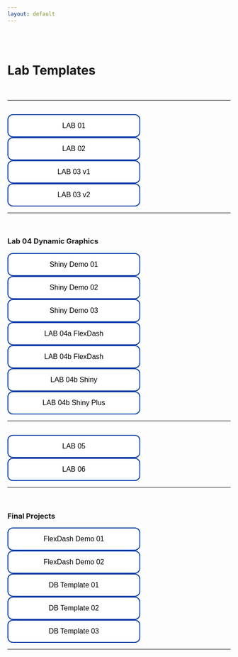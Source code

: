 ```yaml
---
layout: default
---
```


<div class = "uk-container uk-container-small">


<br>
<br>


# Lab Templates

<br>
<hr>
<br>
  
<a href='https://raw.githubusercontent.com/{{ site.github.owner_name }}/{{ site.github.repository_name }}/main/units/01-building-blocks-of-r/lab-01-template.rmd' target="_blank">
<button type="button" class="button"> LAB 01 </button>
</a>
  
<a href='https://raw.githubusercontent.com/{{ site.github.owner_name }}/{{ site.github.repository_name }}/main/units/02-operators-and-descriptives/lab-02-template.rmd' target="_blank">
<button type="button" class="button"> LAB 02 </button>
</a>
  
<a href='https://raw.githubusercontent.com/{{ site.github.owner_name }}/{{ site.github.repository_name }}/main/units/03-data-viz-static/lab-03-v1-template.rmd' target="_blank">
<button type="button" class="button"> LAB 03 v1 </button>
</a>

<a href='https://raw.githubusercontent.com/{{ site.github.owner_name }}/{{ site.github.repository_name }}/main/units/03-data-viz-static/lab-03-v12template.rmd' target="_blank">
<button type="button" class="button"> LAB 03 v2 </button>
</a>
  
<br>
<hr>
<br>

### Lab 04 Dynamic Graphics 
  
<a href='https://raw.githubusercontent.com/{{ site.github.owner_name }}/{{ site.github.repository_name }}/main/units/04-data-viz-dynamic/demo-shiny-01.rmd' target="_blank">
<button type="button" class="button"> Shiny Demo 01 </button>
</a>

<a href='https://raw.githubusercontent.com/{{ site.github.owner_name }}/{{ site.github.repository_name }}/main/units/04-data-viz-dynamic/demo-shiny-02.rmd' target="_blank">
<button type="button" class="button"> Shiny Demo 02 </button>
</a>
  
<a href='https://raw.githubusercontent.com/{{ site.github.owner_name }}/{{ site.github.repository_name }}/main/units/04-data-viz-dynamic/demo-shiny-03.rmd' target="_blank">
<button type="button" class="button"> Shiny Demo 03 </button>
</a>
  
<a href='https://raw.githubusercontent.com/{{ site.github.owner_name }}/{{ site.github.repository_name }}/main/units/04-data-viz-dynamic/lab-04a-template.rmd' target="_blank">
<button type="button" class="button"> LAB 04a FlexDash </button>
</a>

<a href='https://raw.githubusercontent.com/{{ site.github.owner_name }}/{{ site.github.repository_name }}/main/units/04-data-viz-dynamic/lab-04b-flexdashboard-template.rmd' target="_blank">
<button type="button" class="button"> LAB 04b FlexDash </button>
</a> 

<a href='https://raw.githubusercontent.com/{{ site.github.owner_name }}/{{ site.github.repository_name }}/main/units/04-data-viz-dynamic/lab-04b-shiny-template.R' target="_blank">
<button type="button" class="button"> LAB 04b Shiny </button>
</a> 
  
<a href='https://raw.githubusercontent.com/{{ site.github.owner_name }}/{{ site.github.repository_name }}/main/units/04-data-viz-dynamic/lab-04b-shiny-dashboard-plus-template.R' target="_blank">
<button type="button" class="button"> LAB 04b Shiny Plus </button>
</a> 

<br>  
<hr>
<br>
  
<a href='https://raw.githubusercontent.com/{{ site.github.owner_name }}/{{ site.github.repository_name }}/main/units/05-data-wrangling/lab-05-template.rmd' target="_blank">
<button type="button" class="button"> LAB 05 </button>
</a>
  
<a href='https://raw.githubusercontent.com/{{ site.github.owner_name }}/{{ site.github.repository_name }}/main/units/06-data-joins/lab-06-template.rmd' target="_blank">
<button type="button" class="button"> LAB 06 </button>
</a>

<br>  
<hr>
<br>
 
### Final Projects 
  
<a href='https://raw.githubusercontent.com/{{ site.github.owner_name }}/{{ site.github.repository_name }}/main/units/07-dashboards/demo-flexdashboard-column-orientation.rmd' target="_blank">
<button type="button" class="button"> FlexDash Demo 01 </button>
</a>

<a href='https://raw.githubusercontent.com/{{ site.github.owner_name }}/{{ site.github.repository_name }}/main/units/07-dashboards/demo-flexdashboard-three-window-layout.rmd' target="_blank">
<button type="button" class="button"> FlexDash Demo 02 </button>
</a>
  
<a href='https://raw.githubusercontent.com/{{ site.github.owner_name }}/{{ site.github.repository_name }}/main/units/07-dashboards/lab-07-dashboard-template-v1.rmd' target="_blank">
<button type="button" class="button"> DB Template 01 </button>
</a>
  
<a href='https://raw.githubusercontent.com/{{ site.github.owner_name }}/{{ site.github.repository_name }}/main/units/07-dashboards/lab-07-dashboard-template-v1.rmd' target="_blank">
<button type="button" class="button"> DB Template 02 </button>
</a>
  
<a href='https://raw.githubusercontent.com/{{ site.github.owner_name }}/{{ site.github.repository_name }}/main/units/07-dashboards/lab-07-dashboard-template-v1.rmd' target="_blank">
<button type="button" class="button"> DB Template 03 </button>
</a>
  

  
<br>  
<hr>
<br>



</div>
<br><br><br>


<style>
.button {
  background-color: white;
  color: black;
  border: 2px solid #0039a6;
  padding: 15px 32px;
  text-align: center;
  text-decoration: none;
  display: inline-block;
  font-size: 16px;
  border-radius: 12px;
  width: 300px;
}

.button {
  transition-duration: 0.4s;
}

.button:hover {
  background-color: #0039a6; 
  color: white !important;
}
</style>
